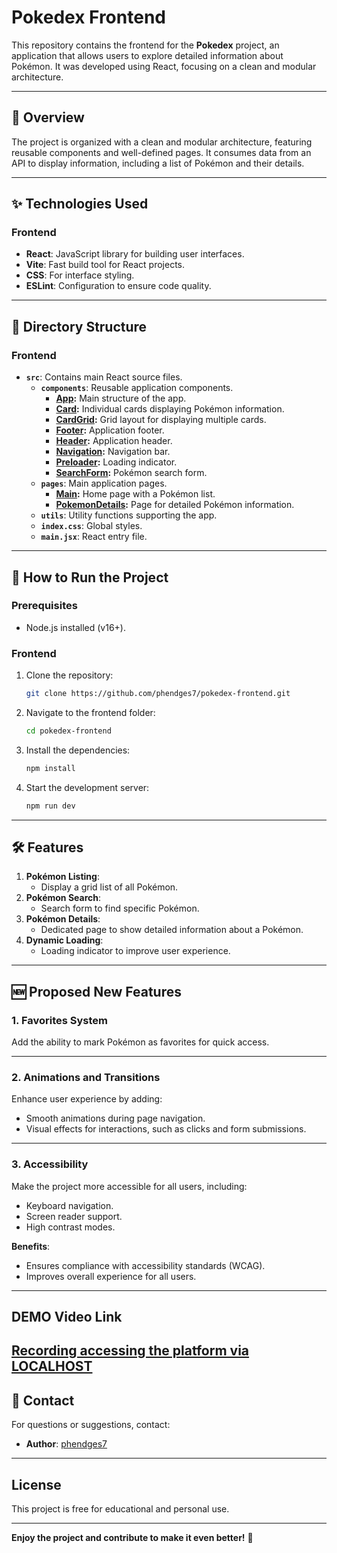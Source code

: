 # Pokedex Frontend

This repository contains the frontend for the **Pokedex** project, an application that allows users to explore detailed information about Pokémon. It was developed using React, focusing on a clean and modular architecture.

---

## 📖 Overview

The project is organized with a clean and modular architecture, featuring reusable components and well-defined pages. It consumes data from an API to display information, including a list of Pokémon and their details.

---

## ✨ Technologies Used

### Frontend

- **React**: JavaScript library for building user interfaces.
- **Vite**: Fast build tool for React projects.
- **CSS**: For interface styling.
- **ESLint**: Configuration to ensure code quality.

---

## 📂 Directory Structure

### Frontend

- **`src`**: Contains main React source files.
  - **`components`**: Reusable application components.
    - **[App](https://github.com/phendges7/pokedex-frontend/tree/stage-react-api/src/components/App):** Main structure of the app.
    - **[Card](https://github.com/phendges7/pokedex-frontend/tree/stage-react-api/src/components/Card):** Individual cards displaying Pokémon information.
    - **[CardGrid](https://github.com/phendges7/pokedex-frontend/tree/stage-react-api/src/components/CardGrid):** Grid layout for displaying multiple cards.
    - **[Footer](https://github.com/phendges7/pokedex-frontend/tree/stage-react-api/src/components/Footer):** Application footer.
    - **[Header](https://github.com/phendges7/pokedex-frontend/tree/stage-react-api/src/components/Header):** Application header.
    - **[Navigation](https://github.com/phendges7/pokedex-frontend/tree/stage-react-api/src/components/Navigation):** Navigation bar.
    - **[Preloader](https://github.com/phendges7/pokedex-frontend/tree/stage-react-api/src/components/Preloader):** Loading indicator.
    - **[SearchForm](https://github.com/phendges7/pokedex-frontend/tree/stage-react-api/src/components/SearchForm):** Pokémon search form.
  - **`pages`**: Main application pages.
    - **[Main](https://github.com/phendges7/pokedex-frontend/tree/stage-react-api/src/pages/Main):** Home page with a Pokémon list.
    - **[PokemonDetails](https://github.com/phendges7/pokedex-frontend/tree/stage-react-api/src/pages/PokemonDetails):** Page for detailed Pokémon information.
  - **`utils`**: Utility functions supporting the app.
  - **`index.css`**: Global styles.
  - **`main.jsx`**: React entry file.

---

## 🚀 How to Run the Project

### Prerequisites

- Node.js installed (v16+).

### Frontend

1. Clone the repository:
    ```bash
    git clone https://github.com/phendges7/pokedex-frontend.git
    ```
2. Navigate to the frontend folder:
    ```bash
    cd pokedex-frontend
    ```
3. Install the dependencies:
    ```bash
    npm install
    ```
4. Start the development server:
    ```bash
    npm run dev
    ```

---

## 🛠️ Features

1. **Pokémon Listing**:
    - Display a grid list of all Pokémon.
2. **Pokémon Search**:
    - Search form to find specific Pokémon.
3. **Pokémon Details**:
    - Dedicated page to show detailed information about a Pokémon.
4. **Dynamic Loading**:
    - Loading indicator to improve user experience.

---

## 🆕 Proposed New Features

### 1. Favorites System

Add the ability to mark Pokémon as favorites for quick access.

---

### 2. Animations and Transitions

Enhance user experience by adding:

- Smooth animations during page navigation.
- Visual effects for interactions, such as clicks and form submissions.

---

### 3. Accessibility

Make the project more accessible for all users, including:

- Keyboard navigation.
- Screen reader support.
- High contrast modes.

**Benefits**:

- Ensures compliance with accessibility standards (WCAG).
- Improves overall experience for all users.

---

## DEMO Video Link
[Recording accessing the platform via LOCALHOST](https://youtu.be/yk-6gVi_l-I)
---

## 📧 Contact

For questions or suggestions, contact:

- **Author**: [phendges7](https://linkedin.com/in/phendges7)

---

## License

This project is free for educational and personal use.

---

**Enjoy the project and contribute to make it even better!** 🚀
